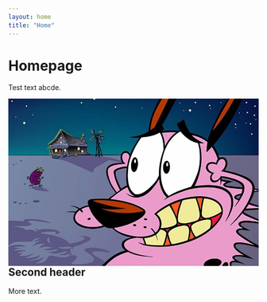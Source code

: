 ```yaml
---
layout: home
title: "Home"
---
```

# Homepage
Test text abcde.

<img align="left" src="images/test.jpg" />

## Second header
More text.